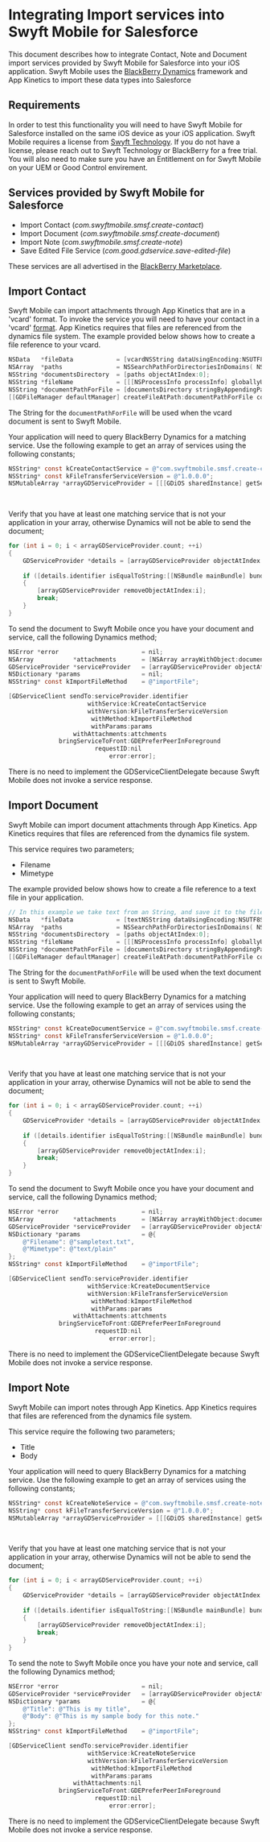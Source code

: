 # Integrating Import services into Swyft Mobile for Salesforce

This document describes how to integrate Contact, Note and Document import services provided by Swyft Mobile for Salesforce into your iOS application. Swyft Mobile uses the [BlackBerry Dynamics](https://www.blackberry.com/us/en/products/blackberry-dynamics) framework and App Kinetics to import these data types into Salesforce

## Requirements

In order to test this functionality you will need to have Swyft Mobile for Salesforce installed on the same iOS device as your iOS application. Swyft Mobile requires a license from [Swyft Technology](https://swyftmobile.com). If you do not have a license, please reach out to Swyft Technology or BlackBerry for a free trial. You will also need to make sure you have an Entitlement on for Swyft Mobile on your UEM or Good Control envirement.

## Services provided by Swyft Mobile for Salesforce

* Import Contact (*com.swyftmobile.smsf.create-contact*)
* Import Document (*com.swyftmobile.smsf.create-document*)
* Import Note (*com.swyftmobile.smsf.create-note*)
* Save Edited File Service (*com.good.gdservice.save-edited-file*)

These services are all advertised in the [BlackBerry Marketplace](https://marketplace.blackberry.com/services).

## Import Contact

Swyft Mobile can import attachments through App Kinetics that are in a 'vcard' format. To invoke the service you will need to have your contact in a 'vcard' [format](https://tools.ietf.org/html/rfc6350). App Kinetics requires that files are referenced from the dynamics file system. The example provided below shows how to create a file reference to your vcard.

```Objective-C
NSData   *fileData            = [vcardNSString dataUsingEncoding:NSUTF8StringEncoding];
NSArray  *paths               = NSSearchPathForDirectoriesInDomains( NSDocumentDirectory, NSUserDomainMask ,YES );
NSString *documentsDirectory  = [paths objectAtIndex:0];
NSString *fileName            = [[[NSProcessInfo processInfo] globallyUniqueString] stringByAppendingPathExtension:@"vcf"];
NSString *documentPathForFile = [documentsDirectory stringByAppendingPathComponent:fileName];
[[GDFileManager defaultManager] createFileAtPath:documentPathForFile contents:fileData attributes:nil];

```

The String for the `documentPathForFile` will be used when the vcard document is sent to Swyft Mobile. 

Your application will need to query BlackBerry Dynamics for a matching service. Use the following example to get an array of services using the following constants;

```Objective-C
NSString* const kCreateContactService = @"com.swyftmobile.smsf.create-contact";
NSString* const kFileTransferServiceVersion = @"1.0.0.0";
NSMutableArray *arrayGDServiceProvider = [[[GDiOS sharedInstance] getServiceProvidersFor:kCreateContactService
                                                                                  andVersion:kFileTransferServiceVersion
                                                                                     andServiceType:GDServiceTypeApplication] mutableCopy];
```

Verify that you have at least one matching service that is not your application in your array, otherwise Dynamics will not be able to send the document;

```Objective-C
for (int i = 0; i < arrayGDServiceProvider.count; ++i)
{
    GDServiceProvider *details = [arrayGDServiceProvider objectAtIndex:i];
    
    if ([details.identifier isEqualToString:[[NSBundle mainBundle] bundleIdentifier]])
    {
        [arrayGDServiceProvider removeObjectAtIndex:i];
        break;
    }
}
```

To send the document to Swyft Mobile once you have your document and service, call the following Dynamics method;

```Objective-C
NSError *error                       = nil;
NSArray           *attachments       = [NSArray arrayWithObject:documentPathForFile];
GDServiceProvider *serviceProvider   = [arrayGDServiceProvider objectAtIndex:0];
NSDictionary *params                 = nil;
NSString* const kImportFileMethod    = @"importFile";

[GDServiceClient sendTo:serviceProvider.identifier
                      withService:kCreateContactService
                      withVersion:kFileTransferServiceVersion
                       withMethod:kImportFileMethod
                       withParams:params
                  withAttachments:attchments
              bringServiceToFront:GDEPreferPeerInForeground
                        requestID:nil
                            error:error];
```

There is no need to implement the GDServiceClientDelegate because Swyft Mobile does not invoke a service response.

## Import Document

Swyft Mobile can import document attachments through App Kinetics. App Kinetics requires that files are referenced from the dynamics file system. 

This service requires two parameters;

* Filename
* Mimetype

The example provided below shows how to create a file reference to a text file in your application.

```Objective-C
// In this example we take text from an String, and save it to the file system using the GDFileManager.
NSData   *fileData            = [textNSString dataUsingEncoding:NSUTF8StringEncoding];
NSArray  *paths               = NSSearchPathForDirectoriesInDomains( NSDocumentDirectory, NSUserDomainMask ,YES );
NSString *documentsDirectory  = [paths objectAtIndex:0];
NSString *fileName            = [[[NSProcessInfo processInfo] globallyUniqueString] stringByAppendingPathExtension:@"txt"];
NSString *documentPathForFile = [documentsDirectory stringByAppendingPathComponent:fileName];
[[GDFileManager defaultManager] createFileAtPath:documentPathForFile contents:fileData attributes:nil];

```


The String for the `documentPathForFile` will be used when the text document is sent to Swyft Mobile. 

Your application will need to query BlackBerry Dynamics for a matching service. Use the following example to get an array of services using the following constants;

```Objective-C
NSString* const kCreateDocumentService = @"com.swyftmobile.smsf.create-document";
NSString* const kFileTransferServiceVersion = @"1.0.0.0";
NSMutableArray *arrayGDServiceProvider = [[[GDiOS sharedInstance] getServiceProvidersFor:kCreateDocumentService
                                                                              andVersion:kFileTransferServiceVersion
                                                                          andServiceType:GDServiceTypeApplication] mutableCopy];
```


Verify that you have at least one matching service that is not your application in your array, otherwise Dynamics will not be able to send the document;

```Objective-C
for (int i = 0; i < arrayGDServiceProvider.count; ++i)
{
    GDServiceProvider *details = [arrayGDServiceProvider objectAtIndex:i];
    
    if ([details.identifier isEqualToString:[[NSBundle mainBundle] bundleIdentifier]])
    {
        [arrayGDServiceProvider removeObjectAtIndex:i];
        break;
    }
}
```

To send the document to Swyft Mobile once you have your document and service, call the following Dynamics method;

```Objective-C
NSError *error                       = nil;
NSArray           *attachments       = [NSArray arrayWithObject:documentPathForFile];
GDServiceProvider *serviceProvider   = [arrayGDServiceProvider objectAtIndex:0];
NSDictionary *params                 = @{ 
    @"Filename": @"sampletext.txt", 
    @"Mimetype": @"text/plain" 
};
NSString* const kImportFileMethod    = @"importFile";

[GDServiceClient sendTo:serviceProvider.identifier
                      withService:kCreateDocumentService
                      withVersion:kFileTransferServiceVersion
                       withMethod:kImportFileMethod
                       withParams:params
                  withAttachments:attchments
              bringServiceToFront:GDEPreferPeerInForeground
                        requestID:nil
                            error:error];
```

There is no need to implement the GDServiceClientDelegate because Swyft Mobile does not invoke a service response.

## Import Note

Swyft Mobile can import notes through App Kinetics. App Kinetics requires that files are referenced from the dynamics file system. 

This service require the following two parameters;

* Title
* Body

Your application will need to query BlackBerry Dynamics for a matching service. Use the following example to get an array of services using the following constants;

```Objective-C
NSString* const kCreateNoteService = @"com.swyftmobile.smsf.create-note";
NSString* const kFileTransferServiceVersion = @"1.0.0.0";
NSMutableArray *arrayGDServiceProvider = [[[GDiOS sharedInstance] getServiceProvidersFor:kCreateNoteService
                                                                              andVersion:kFileTransferServiceVersion
                                                                          andServiceType:GDServiceTypeApplication] mutableCopy];
```

Verify that you have at least one matching service that is not your application in your array, otherwise Dynamics will not be able to send the document;

```Objective-C
for (int i = 0; i < arrayGDServiceProvider.count; ++i)
{
    GDServiceProvider *details = [arrayGDServiceProvider objectAtIndex:i];
    
    if ([details.identifier isEqualToString:[[NSBundle mainBundle] bundleIdentifier]])
    {
        [arrayGDServiceProvider removeObjectAtIndex:i];
        break;
    }
}
```


To send the note to Swyft Mobile once you have your note and service, call the following Dynamics method;

```Objective-C
NSError *error                       = nil;
GDServiceProvider *serviceProvider   = [arrayGDServiceProvider objectAtIndex:0];
NSDictionary *params                 = @{ 
    @"Title": @"This is my title", 
    @"Body": @"This is my sample body for this note." 
};
NSString* const kImportFileMethod    = @"importFile";

[GDServiceClient sendTo:serviceProvider.identifier
                      withService:kCreateNoteService
                      withVersion:kFileTransferServiceVersion
                       withMethod:kImportFileMethod
                       withParams:params
                  withAttachments:nil
              bringServiceToFront:GDEPreferPeerInForeground
                        requestID:nil
                            error:error];
```

There is no need to implement the GDServiceClientDelegate because Swyft Mobile does not invoke a service response.
